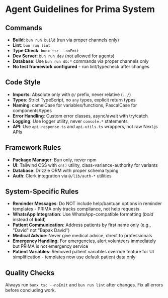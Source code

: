 # Agent Guidelines for Prima System

## Commands
- **Build**: `bun run build` (run via proper channels only)
- **Lint**: `bun run lint`
- **Type Check**: `bunx tsc --noEmit`
- **Dev Server**: `bun run dev` (not allowed for agents)
- **Database**: Use `bun run db:*` commands via proper channels only
- **No test framework configured** - run lint/typecheck after changes

## Code Style
- **Imports**: Absolute only with `@/` prefix, never relative (`../`)
- **Types**: Strict TypeScript, no `any` types, explicit return types
- **Naming**: camelCase for variables/functions, PascalCase for components/types
- **Error Handling**: Custom error classes, async/await with try/catch
- **Logging**: Use logger utility, never `console.*` statements
- **API**: Use `api-response.ts` and `api-utils.ts` wrappers, not raw Next.js APIs

## Framework Rules
- **Package Manager**: Bun only, never npm
- **UI**: Tailwind CSS with `cn()` utility, class-variance-authority for variants
- **Database**: Drizzle ORM with proper schema typing
- **Auth**: Clerk integration via `@/lib/auth-*` utilities

## System-Specific Rules
- **Reminder Messages**: Do NOT include help/bantuan options in reminder templates - PRIMA only tracks compliance, not help requests
- **WhatsApp Integration**: Use WhatsApp-compatible formatting (*bold* instead of **bold**)
- **Patient Communication**: Address patients by first name only (e.g., "David" not "Bapak David")
- **Medical Advice**: Never give medical advice, direct to professionals
- **Emergency Handling**: For emergencies, alert volunteers immediately but PRIMA is not emergency service
- **Patient Variables**: Removed patient variables override feature for UI simplification - templates now use default patient data only

## Quality Checks
Always run `bunx tsc --noEmit` and `bun run lint` after changes. Fix all errors before concluding work.